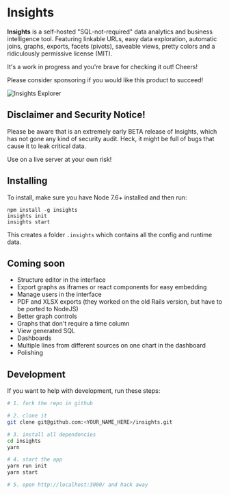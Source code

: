 # Insights

**Insights** is a self-hosted "SQL-not-required" data analytics and business intelligence tool. Featuring linkable URLs, easy data exploration, automatic joins, graphs, exports, facets (pivots), saveable views, pretty colors and a ridiculously permissive license (MIT).

It's a work in progress and you're brave for checking it out! Cheers!

Please consider sponsoring if you would like this product to succeed!

![Insights Explorer](https://user-images.githubusercontent.com/53387/74511997-90bea500-4f07-11ea-8566-ffd5e9c96e27.png)

## Disclaimer and Security Notice!

Please be aware that is an extremely early BETA release of Insights, which has not gone any kind of security audit.
Heck, it might be full of bugs that cause it to leak critical data.

Use on a live server at your own risk!

## Installing

To install, make sure you have Node 7.6+ installed and then run:

```
npm install -g insights
insights init
insights start
```

This creates a folder `.insights` which contains all the config and runtime data.


## Coming soon

* Structure editor in the interface
* Export graphs as iframes or react components for easy embedding
* Manage users in the interface
* PDF and XLSX exports (they worked on the old Rails version, but have to be ported to NodeJS)
* Better graph controls
* Graphs that don't require a time column
* View generated SQL
* Dashboards
* Multiple lines from different sources on one chart in the dashboard
* Polishing


## Development

If you want to help with development, run these steps:

```sh
# 1. fork the repo in github

# 2. clone it
git clone git@github.com:<YOUR_NAME_HERE>/insights.git

# 3. install all dependencies
cd insights
yarn

# 4. start the app
yarn run init
yarn start

# 5. open http://localhost:3000/ and hack away
```

